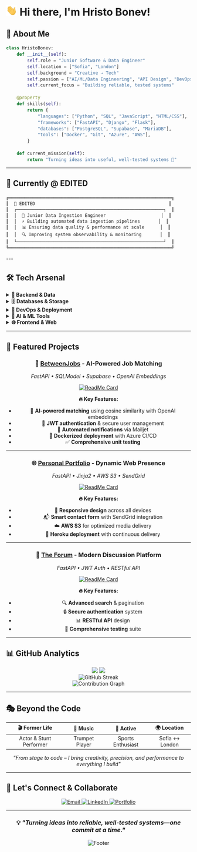 # <img src="https://raw.githubusercontent.com/ABSphreak/ABSphreak/master/gifs/Hi.gif" width="30px"> Hi there, I'm Hristo Bonev!

## 🚀 About Me

```python
class HristoBonev:
    def __init__(self):
        self.role = "Junior Software & Data Engineer"
        self.location = ["Sofia", "London"]
        self.background = "Creative → Tech"
        self.passion = ["AI/ML/Data Engineering", "API Design", "DevOps"]
        self.current_focus = "Building reliable, tested systems"
        
    @property
    def skills(self):
        return {
            "languages": ["Python", "SQL", "JavaScript", "HTML/CSS"],
            "frameworks": ["FastAPI", "Django", "Flask"],
            "databases": ["PostgreSQL", "Supabase", "MariaDB"],
            "tools": ["Docker", "Git", "Azure", "AWS"],
        }
        
    def current_mission(self):
        return "Turning ideas into useful, well-tested systems 🎯"
```

---

## 💼 Currently @ EDITED

<div align="left">
  
  ```ascii
  ╔══════════════════════════════════════════════════════════════╗
  ║  🏢 EDITED                                                   ║
  ║  ┌────────────────────────────────────────────────────────┐  ║
  ║  │  🚀 Junior Data Ingestion Engineer                     │  ║
  ║  │  ⚡ Building automated data ingestion pipelines       │  ║
  ║  │  📊 Ensuring data quality & performance at scale      │  ║
  ║  │  🔍 Improving system observability & monitoring       │  ║
  ║  └────────────────────────────────────────────────────────┘  ║
  ╚══════════════════════════════════════════════════════════════╝
  ```
  
</div>
---

## 🛠️ Tech Arsenal

<details>
<summary><b>🐍 Backend & Data</b></summary>
<br>

![Python](https://img.shields.io/badge/Python-3776AB?style=for-the-badge&logo=python&logoColor=white)
![FastAPI](https://img.shields.io/badge/FastAPI-009688?style=for-the-badge&logo=fastapi&logoColor=white)
![SQLModel](https://img.shields.io/badge/SQLModel-FF6B6B?style=for-the-badge&logo=python&logoColor=white)
![Pydantic](https://img.shields.io/badge/Pydantic-E92063?style=for-the-badge&logo=python&logoColor=white)
![Pandas](https://img.shields.io/badge/Pandas-150458?style=for-the-badge&logo=pandas&logoColor=white)

</details>

<details>
<summary><b>🗄️ Databases & Storage</b></summary>
<br>

![PostgreSQL](https://img.shields.io/badge/PostgreSQL-316192?style=for-the-badge&logo=postgresql&logoColor=white)
![Supabase](https://img.shields.io/badge/Supabase-3ECF8E?style=for-the-badge&logo=supabase&logoColor=white)
![SQLite](https://img.shields.io/badge/SQLite-07405E?style=for-the-badge&logo=sqlite&logoColor=white)
![AWS S3](https://img.shields.io/badge/AWS_S3-232F3E?style=for-the-badge&logo=amazon-aws&logoColor=white)

</details>

<details>
<summary><b>🚀 DevOps & Deployment</b></summary>
<br>

![Docker](https://img.shields.io/badge/Docker-2496ED?style=for-the-badge&logo=docker&logoColor=white)
![Azure](https://img.shields.io/badge/Microsoft_Azure-0089D0?style=for-the-badge&logo=microsoft-azure&logoColor=white)
![Heroku](https://img.shields.io/badge/Heroku-430098?style=for-the-badge&logo=heroku&logoColor=white)
![GitHub Actions](https://img.shields.io/badge/GitHub_Actions-2088FF?style=for-the-badge&logo=github-actions&logoColor=white)

</details>

<details>
<summary><b>🤖 AI & ML Tools</b></summary>
<br>

![OpenAI](https://img.shields.io/badge/OpenAI-412991?style=for-the-badge&logo=openai&logoColor=white)
![Scikit Learn](https://img.shields.io/badge/scikit_learn-F7931E?style=for-the-badge&logo=scikit-learn&logoColor=white)
![Embeddings](https://img.shields.io/badge/Vector_Embeddings-FF6B6B?style=for-the-badge&logo=tensorflow&logoColor=white)

</details>

<details>
<summary><b>🌐 Frontend & Web</b></summary>
<br>

![HTML5](https://img.shields.io/badge/HTML5-E34F26?style=for-the-badge&logo=html5&logoColor=white)
![CSS3](https://img.shields.io/badge/CSS3-1572B6?style=for-the-badge&logo=css3&logoColor=white)
![JavaScript](https://img.shields.io/badge/JavaScript-F7DF1E?style=for-the-badge&logo=javascript&logoColor=black)
![Jinja2](https://img.shields.io/badge/Jinja2-B41717?style=for-the-badge&logo=jinja&logoColor=white)

</details>

---

## 🎯 Featured Projects

<div align="center">

### 🔗 [BetweenJobs](https://github.com/yourusername/betweenjobs) - AI-Powered Job Matching
*FastAPI • SQLModel • Supabase • OpenAI Embeddings*

[![ReadMe Card](https://github-readme-stats.vercel.app/api/pin/?username=yourusername&repo=betweenjobs&theme=radical)](https://github.com/yourusername/betweenjobs)

**🔥 Key Features:**
- 🤖 **AI-powered matching** using cosine similarity with OpenAI embeddings
- 🔐 **JWT authentication** & secure user management
- 📧 **Automated notifications** via Mailjet
- 🐳 **Dockerized deployment** with Azure CI/CD
- ✅ **Comprehensive unit testing**

---

### 🌐 [Personal Portfolio](https://hristobonev.com) - Dynamic Web Presence
*FastAPI • Jinja2 • AWS S3 • SendGrid*

[![ReadMe Card](https://github-readme-stats.vercel.app/api/pin/?username=yourusername&repo=portfolio&theme=radical)](https://github.com/yourusername/portfolio)

**🔥 Key Features:**
- 📱 **Responsive design** across all devices
- 📬 **Smart contact form** with SendGrid integration
- ☁️ **AWS S3** for optimized media delivery
- 🚀 **Heroku deployment** with continuous delivery

---

### 💬 [The Forum](https://github.com/yourusername/forum) - Modern Discussion Platform
*FastAPI • JWT Auth • RESTful API*

[![ReadMe Card](https://github-readme-stats.vercel.app/api/pin/?username=yourusername&repo=forum&theme=radical)](https://github.com/yourusername/forum)

**🔥 Key Features:**
- 🔍 **Advanced search** & pagination
- 🔒 **Secure authentication** system
- 📊 **RESTful API** design
- 🧪 **Comprehensive testing** suite

</div>

---

## 📊 GitHub Analytics

<div align="center">

<img height="180em" src="https://github-readme-stats.vercel.app/api?username=yourusername&show_icons=true&theme=radical&include_all_commits=true&count_private=true"/>
<img height="180em" src="https://github-readme-stats.vercel.app/api/top-langs/?username=yourusername&layout=compact&langs_count=8&theme=radical"/>

</div>

<div align="center">
  <img src="https://github-readme-streak-stats.herokuapp.com/?user=yourusername&theme=radical" alt="GitHub Streak" />
</div>

<div align="center">
  <img src="https://github-readme-activity-graph.vercel.app/graph?username=yourusername&theme=redical&hide_border=true" alt="Contribution Graph" />
</div>

---

## 🎭 Beyond the Code

<div align="center">

| 🎬 **Former Life** | 🎺 **Music** | 🤸 **Active** | 🌍 **Location** |
|:--:|:--:|:--:|:--:|
| Actor & Stunt Performer | Trumpet Player | Sports Enthusiast | Sofia ↔ London |

</div>

<div align="center">

*"From stage to code – I bring creativity, precision, and performance to everything I build"*

</div>

---

## 🤝 Let's Connect & Collaborate

<div align="center">

<a href="mailto:chkbonev@gmail.com">
  <img src="https://img.shields.io/badge/Email-D14836?style=for-the-badge&logo=gmail&logoColor=white" alt="Email" />
</a>
<a href="https://linkedin.com/in/hristo-bonev">
  <img src="https://img.shields.io/badge/LinkedIn-0077B5?style=for-the-badge&logo=linkedin&logoColor=white" alt="LinkedIn" />
</a>
<a href="https://hristobonev.com">
  <img src="https://img.shields.io/badge/Portfolio-FF5722?style=for-the-badge&logo=firefox&logoColor=white" alt="Portfolio" />
</a>

</div>

---

<div align="center">
  
  ### 💡 *"Turning ideas into reliable, well-tested systems—one commit at a time."*
  
  <img src="https://capsule-render.vercel.app/api?type=waving&color=gradient&height=100&section=footer" alt="Footer" />
  
</div>
